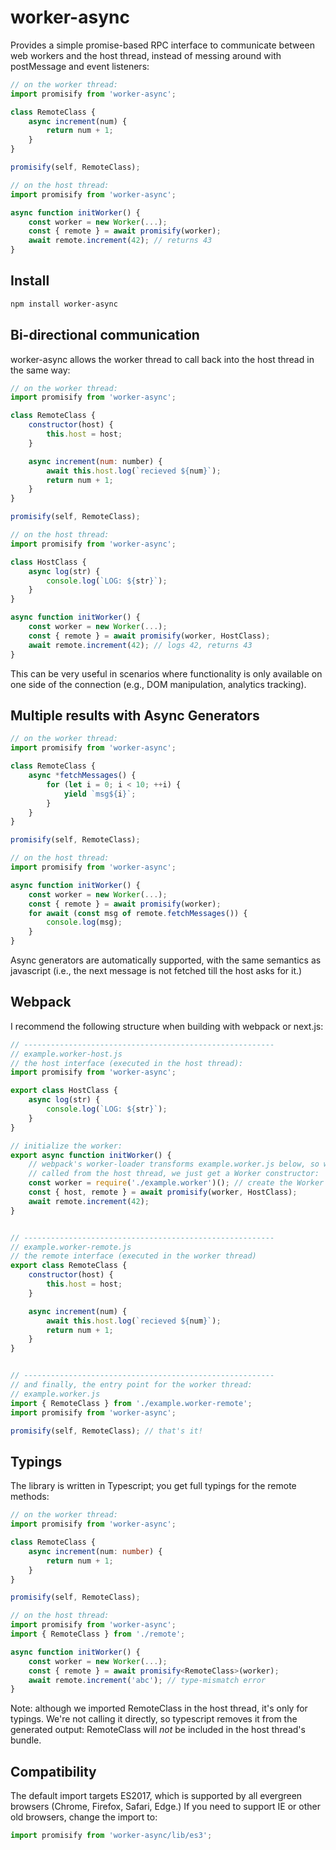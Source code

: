 # worker-async
Provides a simple promise-based RPC interface to communicate between web workers and the host thread, instead of messing around with postMessage and event listeners:
```js
// on the worker thread:
import promisify from 'worker-async';

class RemoteClass {
    async increment(num) {
        return num + 1;
    }
}

promisify(self, RemoteClass);

// on the host thread:
import promisify from 'worker-async';

async function initWorker() {
    const worker = new Worker(...);
    const { remote } = await promisify(worker);
    await remote.increment(42); // returns 43
}
```

## Install
```sh
npm install worker-async
```

## Bi-directional communication
worker-async allows the worker thread to call back into the host thread in the same way:
```js
// on the worker thread:
import promisify from 'worker-async';

class RemoteClass {
    constructor(host) {
        this.host = host;
    }

    async increment(num: number) {
        await this.host.log(`recieved ${num}`);
        return num + 1;
    }
}

promisify(self, RemoteClass);

// on the host thread:
import promisify from 'worker-async';

class HostClass {
    async log(str) {
        console.log(`LOG: ${str}`);
    }
}

async function initWorker() {
    const worker = new Worker(...);
    const { remote } = await promisify(worker, HostClass);
    await remote.increment(42); // logs 42, returns 43
}
```

This can be very useful in scenarios where functionality is only available on one side of the connection (e.g., DOM manipulation, analytics tracking).


## Multiple results with Async Generators
```js
// on the worker thread:
import promisify from 'worker-async';

class RemoteClass {
    async *fetchMessages() {
        for (let i = 0; i < 10; ++i) {
            yield `msg${i}`;
        }
    }
}

promisify(self, RemoteClass);

// on the host thread:
import promisify from 'worker-async';

async function initWorker() {
    const worker = new Worker(...);
    const { remote } = await promisify(worker);
    for await (const msg of remote.fetchMessages()) {
        console.log(msg);
    }
}

```

Async generators are automatically supported, with the same semantics as javascript (i.e., the next message is not fetched till the host asks for it.)


## Webpack
I recommend the following structure when building with webpack or next.js:
```js
// --------------------------------------------------------
// example.worker-host.js
// the host interface (executed in the host thread):
import promisify from 'worker-async';

export class HostClass {
    async log(str) {
        console.log(`LOG: ${str}`);
    }
}

// initialize the worker:
export async function initWorker() {
    // webpack's worker-loader transforms example.worker.js below, so when
    // called from the host thread, we just get a Worker constructor:
    const worker = require('./example.worker')(); // create the Worker
    const { host, remote } = await promisify(worker, HostClass);
    await remote.increment(42);
}


// --------------------------------------------------------
// example.worker-remote.js
// the remote interface (executed in the worker thread)
export class RemoteClass {
    constructor(host) {
        this.host = host;
    }

    async increment(num) {
        await this.host.log(`recieved ${num}`);
        return num + 1;
    }
}


// --------------------------------------------------------
// and finally, the entry point for the worker thread:
// example.worker.js
import { RemoteClass } from './example.worker-remote';
import promisify from 'worker-async';

promisify(self, RemoteClass); // that's it!
```


## Typings
The library is written in Typescript; you get full typings for the remote methods:
```ts
// on the worker thread:
import promisify from 'worker-async';

class RemoteClass {
    async increment(num: number) {
        return num + 1;
    }
}

promisify(self, RemoteClass);

// on the host thread:
import promisify from 'worker-async';
import { RemoteClass } from './remote';

async function initWorker() {
    const worker = new Worker(...);
    const { remote } = await promisify<RemoteClass>(worker);
    await remote.increment('abc'); // type-mismatch error
}
```


Note: although we imported RemoteClass in the host thread, it's only for typings. We're not calling it directly, so typescript removes it from the generated output: RemoteClass will _not_ be included in the host thread's bundle.


## Compatibility
The default import targets ES2017, which is supported by all evergreen browsers (Chrome, Firefox, Safari, Edge.) If you need to support IE or other old browsers, change the import to:
```js
import promisify from 'worker-async/lib/es3';
```
